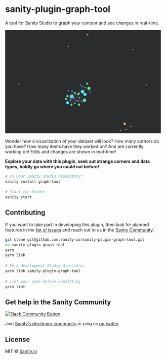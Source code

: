# sanity-plugin-graph-tool

A tool for Sanity Studio to graph your content and see changes in real-time.

![Screengrab of the Graph tool](assets/screengrab.gif)

Wonder how a visualization of your dataset will look? How many authors do you have? How many items have they worked on? And are currently working on! Edits and changes are shown in real-time! 

**Explore your data with this plugin, seek out strange corners and data types, boldly go where you could not before!**

```sh
# In your Sanity Studio repository:
sanity install graph-tool

# Start the Studio
sanity start
```

## Contributing

If you want to take part in developing this plugin, then look for planned features in the [list of issues](https://github.com/sanity-io/sanity-plugin-graph-tool/issues) and reach out to us in the [Sanity Community](https://slack.sanity.io/).

```sh
git clone git@github.com:sanity-io/sanity-plugin-graph-tool.git
cd sanity-plugin-graph-tool
yarn
yarn link

# In a development Studio directory:
yarn link sanity-plugin-graph-tool

# Lint your code before committing
yarn lint
```

## Get help in the Sanity Community

[![Slack Community Button](https://slack.sanity.io/badge.svg)](https://slack.sanity.io/)

Join [Sanity’s developer community](https://slack.sanity.io) or ping us [on twitter](https://twitter.com/sanity_io).

## License

MIT © [Sanity.io](https://www.sanity.io/)
